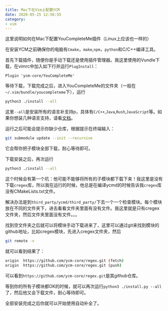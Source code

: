 ```yaml
---
title: Mac下在Vim上配置YCM
date: 2020-05-25 12:56:55
category:
- vim
---
```


这里说明如何在Mac下配置YouCompleteMe插件（Linux上应该也一样的）

<!--more-->

在安装YCM之前确保你的电脑有`Cmake`，`make`,`npm`，`python`和C/C++编译工具。

首先下载插件，随便你是手动下载还是使用插件管理器。我这里使用的Vundle下载，在vimrc中加入如下行并运行`PlugInstall`：

```vimscript
Plugin 'ycm-core/YouCompleteMe'
```

等待下载，下载完成之后，进入YouCompleteMe的文件夹（一般在`~/.vim/bundle/youcompleteme`下），运行

```bash
python3 ./install --all
```

这里`--all`是安装所有的语言补支持p，具体有`C/C++`,`Java`,`Rush`,`JavaScript`等。如果你想装几种语言支持，请看[文档](https://github.com/ycm-core/YouCompleteMe#macos)。

运行之后可能会提示你缺少仓库，根据提示在终端输入：

```bash
git submodule update --init --recursive
```

它会帮你把子模块全部下载，耐心等待即可。

下载安装之后，再次运行

```bash
python3 ./install --all
```

这个时候会有第一个坑：他可能不能够将所有的子模块都下载下来！我这里是没有下载`cregex`库，所以我在运行的时候，他总是在编译ycmd的时候告诉我`cregex`库没有CMakeLists.txt文件。

解决办法是到`third_party/ycmd/third_party/`下去一个一个检查模块。每个模块放在不同的文件夹下，进去看看文件夹里面有没有文件。我这里就是只有cregex文件夹，然后文件夹里面没有文件。。。

找到空文件夹之后就可以将模块手动下载进来了，这里可以通过git来找到模块的github地址，比如cregex模块，先进入cregex文件夹，然后

```bash
git remote -v
```

就可以看到结果了：

```bash
origin	https://github.com/ycm-core/regex.git (fetch)
origin	https://github.com/ycm-core/regex.git (push)
```

可以看到`https://github.com/ycm-core/regex.git`是其github仓库。

等到你的所有子模块都OK的时候，就可以再次运行`python3 ./install.py --all`了，然后他又会下载文件，耐心等待即可。

全部安装完成之后你就可以开始使用自动补全了。